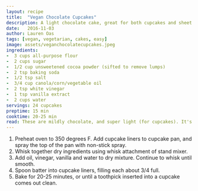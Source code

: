 ```yaml
---
layout: recipe
title:  "Vegan Chocolate Cupcakes"
description: A light chocolate cake, great for both cupcakes and sheet cakes!
date:   2016-11-03
author: Lauren Oas
tags: [vegan, vegetarian, cakes, easy]
image: assets/veganchocolatecupcakes.jpeg
ingredients:
-  3 cups all-purpose flour
-  2 cups sugar
-  1/2 cup unsweetened cocoa powder (sifted to remove lumps)
-  2 tsp baking soda
-  1/2 tsp salt
-  3/4 cup canola/corn/vegetable oil
-  2 tsp white vinegar
-  1 tsp vanilla extract
-  2 cups water
servings: 24 cupcakes
preptime: 15 min
cooktime: 20-25 min
read: These are mildly chocolate, and super light (for cupcakes). It's a no-frills, no-fail recipe, and it's vegan, which is great!
---
```

1. Preheat oven to 350 degrees F. Add cupcake liners to cupcake pan, and spray the top of the pan with non-stick spray.
2. Whisk together dry ingredients using whisk attachment of stand mixer.
3. Add oil, vinegar, vanilla and water to dry mixture. Continue to whisk until smooth.
4. Spoon batter into cupcake liners, filling each about 3/4 full.
5. Bake for 20-25 minutes, or until a toothpick inserted into a cupcake comes out clean.